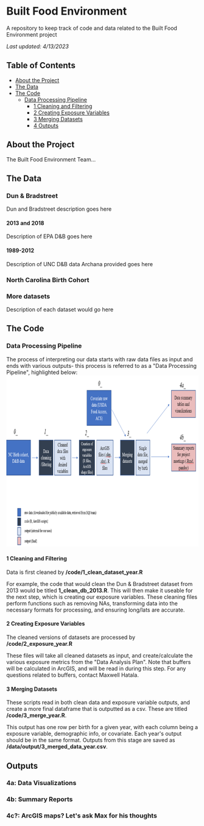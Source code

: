 # Built Food Environment
A repository to keep track of code and data related to the Built Food Environment project

_Last updated: 4/13/2023_

## Table of Contents

- [About the Project](#about-the-project)
- [The Data](the-data)
- [The Code](#the-code)
  - [Data Processing Pipeline](#data-processing-pipeline)
    - [1 Cleaning and Filtering](1-cleaning-and-filtering)
    - [2 Creating Exposure Variables](2-creating-exposure-variables)
    - [3 Merging Datasets](3-merging-datasets)
    - [4 Outputs](4-outputs)

## About the Project
The Built Food Environment Team...

## The Data
### Dun & Bradstreet
Dun and Bradstreet description goes here
#### 2013 and 2018
Description of EPA D&B goes here

#### 1989-2012
Description of UNC D&B data Archana provided goes here

### North Carolina Birth Cohort

### More datasets 
Description of each dataset would go here

## The Code

### Data Processing Pipeline
The process of interpreting our data starts with raw data files as input and ends with various outputs- this process is referred to as a "Data Processing Pipeline", highlighted below:
<img src="figs\data_pipeline_4_13_2023.png" width=900 height=450>

#### 1 Cleaning and Filtering
Data is first cleaned by __/code/1_clean_dataset_year.R__

For example, the code that would clean the Dun & Bradstreet dataset from 2013 would be titled __1_clean_db_2013.R__. This will then make it useable for the next step, which is creating our exposure variables. These cleaning files perform functions such as removing NAs, transforming data into the necessary formats for processing, and ensuring long/lats are accurate.

#### 2 Creating Exposure Variables
The cleaned versions of datasets are processed by __/code/2_exposure_year.R__

These files will take all cleaned datasets as input, and create/calculate the various exposure metrics from the "Data Analysis Plan". Note that buffers will be calculated in ArcGIS, and will be read in during this step. For any questions related to buffers, contact Maxwell Hatala.

#### 3 Merging Datasets
These scripts read in both clean data and exposure variable outputs, and create a more final dataframe that is outputted as a csv. These are titled __/code/3_merge_year.R__.

This output has one row per birth for a given year, with each column being a exposure variable, demographic info, or covariate. Each year's output should be in the same format. Outputs from this stage are saved as __/data/output/3_merged_data_year.csv__. 


## Outputs
### 4a: Data Visualizations

### 4b: Summary Reports

### 4c?: ArcGIS maps? Let's ask Max for his thoughts 
